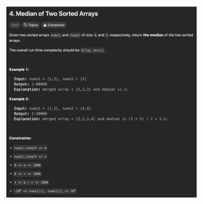 ![Alt text](/Hard/4_median_of_two_sorted_arrays/screenshots/1.png?raw=true "4. Median of Two Sorted Arrays")
